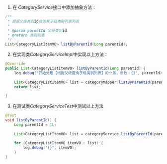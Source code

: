 
1. 在 *CategoryService*接口中添加抽象方法：
```java
/**  
 * 根据父级类别id查询其子级类别列表列表  
 *  
 * @param parentId 父级类别id  
 * @return 类别列表  
 */  
List<CategoryListItemVO> listByParentId(Long parentId);
```


2. 在实现类*CategoryServiceImpl*中实现以上方法：
```java
@Override  
public List<CategoryListItemVO> listByParentId(Long parentId) {  
    log.debug("开始处理【根据父级查询子级类别列表】的业务，参数：{}", parentId);  
  
    List<CategoryListItemVO> list = categoryMapper.listByParentId(parentId);  
    return list;  
  
}
```

3. 在测试类*CategoryServiceTest*中测试以上方法
```java
@Test  
void listByParentId() {  
    Long parentId = 1L;  
  
    List<CategoryListItemVO> list = categoryService.listByParentId(parentId);  
  
    for (CategoryListItemVO itemVO : list) {  
        log.debug("{}", itemVO);  
    }  
}
```